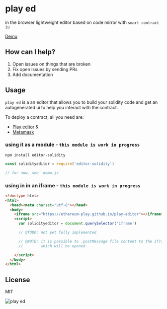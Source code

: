 # play ed

in the browser lightweight editor based on code mirror with `smart contract iu`

[Demo](https://ethereum-play.github.io/editor-solidity/)

## How can I help?

1. Open issues on things that are broken
2. Fix open issues by sending PRs
3. Add documentation

## Usage

`play ed` is a an editor that allows you to build your solidity code and get an autogenerated ui to help you interact with the contract. 

To deploy a contract, all you need are:

* [Play editor](https://play.ethereum.org/editor-solidity/) &
* [Metamask](https://metamask.io/)

### using it as a module - `this module is work in progress`
`npm install editor-solidity`
```js
const solidityeditor = require('editor-solidity')

// for now, see `demo.js`
```

### using in in an iframe - `this module is work in progress`
```html
<!doctype html>
<html>
  <head><meta charset="utf-8"></head>
  <body>
    <iframe src="https://ethereum-play.github.io/play-editor"></iframe>
    <script>
      var solidityeditor = document.querySelector('iframe')

      // @TODO: not yet fully implemented

      // @NOTE: it is possible to .postMessage file content to the iframe editor
      //        which will be opened

    </script>
  </body>
</html>
```

## License

MIT

![play ed](https://i.imgur.com/DWaXdYD.png)
